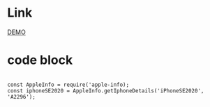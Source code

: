 # Link
[DEMO](url)

# code block
<pre><code>
const AppleInfo = require('apple-info);
const iphoneSE2020 = AppleInfo.getIphoneDetails('iPhoneSE2020', 'A2296');
</code></pre>
